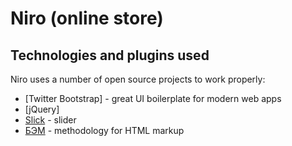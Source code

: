# Niro (online store)


## Technologies and plugins used 

Niro uses a number of open source projects to work properly:

- [Twitter Bootstrap] - great UI boilerplate for modern web apps
- [jQuery] 
- [Slick](https://kenwheeler.github.io/slick/) - slider
- [БЭМ](https://ru.bem.info/methodology/) - methodology for HTML markup
